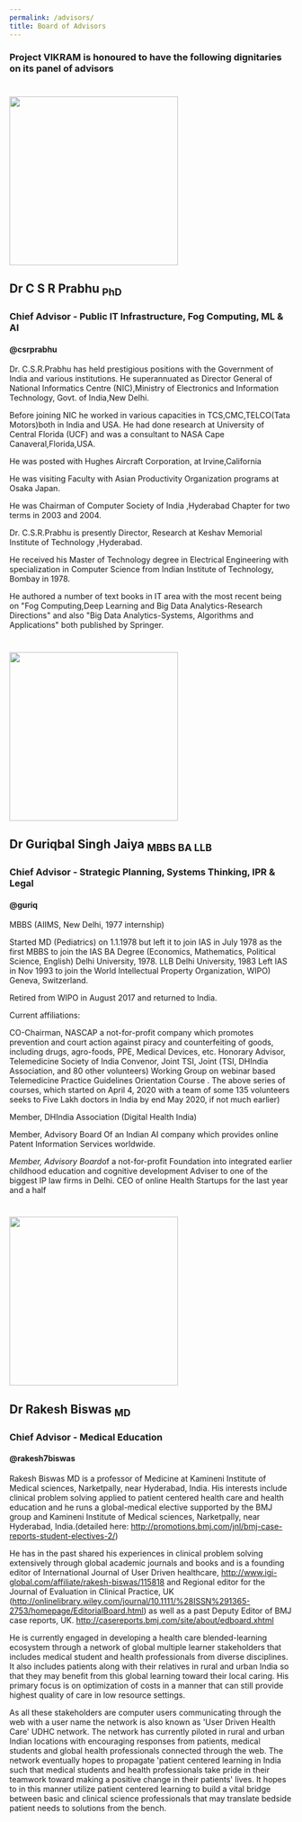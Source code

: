 ```yaml
---
permalink: /advisors/
title: Board of Advisors
---
```


### Project VIKRAM is honoured to have the following dignitaries on its panel of advisors

#

<img src="https://obonac-works.github.io/assets/images/def-avatar.jpg" alttext="Dr C S R Prabhu (avatar image)" width="300" height="300">

## Dr C S R Prabhu <sub>PhD</sub>
### Chief Advisor - Public IT Infrastructure, Fog Computing, ML & AI
#### @csrprabhu

Dr. C.S.R.Prabhu has held prestigious positions with the Government of India and various institutions. He superannuated as Director General of National Informatics Centre (NIC),Ministry of Electronics and Information Technology, Govt. of India,New Delhi.

Before joining NIC he worked in various capacities in TCS,CMC,TELCO(Tata Motors)both in India and USA. He had done research at University of Central Florida (UCF) and was a consultant to NASA Cape Canaveral,Florida,USA.

He was posted with Hughes Aircraft Corporation, at Irvine,California

He was visiting Faculty with Asian Productivity Organization programs at Osaka Japan.

He was Chairman of Computer Society of India ,Hyderabad Chapter for two terms in 2003 and 2004. 

Dr. C.S.R.Prabhu is presently Director, Research at Keshav Memorial Institute of Technology ,Hyderabad.

He received his Master of Technology degree in Electrical Engineering with specialization in Computer Science from Indian Institute of Technology, Bombay in 1978.

He authored a number of text books in IT area with the most recent being on "Fog Computing,Deep Learning and Big Data Analytics-Research Directions" and also 
"Big Data Analytics-Systems, Algorithms and Applications" both published by Springer.

#

<img src="https://obonac-works.github.io/assets/images/def-avatar.jpg" alttext="Dr Guriqbal Singh Jaiya (avatar image)" width="300" height="300">

## Dr Guriqbal Singh Jaiya <sub>MBBS BA LLB</sub>
### Chief Advisor - Strategic Planning, Systems Thinking, IPR & Legal
#### @guriq

MBBS (AIIMS, New Delhi, 1977 internship)

Started MD (Pediatrics) on 1.1.1978 but left it to join IAS in July 1978 as the first MBBS to join the IAS
BA Degree (Economics, Mathematics, Political Science, English) Delhi University, 1978.
LLB Delhi University, 1983
Left IAS in Nov 1993 to join the World Intellectual Property Organization, WIPO) Geneva, Switzerland. 

Retired from WIPO in August 2017 and returned to India.

Current affiliations: 

CO-Chairman, NASCAP a not-for-profit company which promotes prevention and court action against piracy and counterfeiting of goods, including drugs, agro-foods, PPE, Medical Devices, etc.
Honorary Advisor, Telemedicine Society of India
Convenor, Joint TSI, Joint (TSI, DHIndia Association, and 80 other volunteers) Working Group on webinar based Telemedicine Practice Guidelines Orientation Course .
The above series of courses, which started on April 4, 2020 with a team of some 135 volunteers seeks to Five Lakh doctors in India by end May 2020, if not much earlier)

Member, DHIndia Association (Digital Health India)

Member, Advisory Board Of an Indian AI company which provides online Patent Information Services worldwide.

*Member, Advisory Board*of a not-for-profit Foundation into integrated earlier childhood education and cognitive development 
Adviser to one of the biggest IP law firms in Delhi.
CEO of online Health Startups for the last year and a half

#

<img src="https://avatars0.githubusercontent.com/u/17338368?s=400&u=a531c9af4c6452e06bda4806596b5dfea56b16b2&v=4" alttext="Dr Rakesh Biswas (avatar image)" width="300" height="300">

## Dr Rakesh Biswas <sub>MD</sub>
### Chief Advisor - Medical Education
#### @rakesh7biswas

Rakesh Biswas MD is a professor of Medicine at Kamineni Institute of Medical sciences, Narketpally, near Hyderabad, India. His interests include clinical problem solving applied to patient centered health care and health education and he runs a global-medical elective supported by the BMJ group and  Kamineni Institute of Medical sciences, Narketpally, near Hyderabad, India.(detailed here: http://promotions.bmj.com/jnl/bmj-case-reports-student-electives-2/) 


He has in the past shared his experiences in clinical problem solving extensively through global academic journals and books and is a founding editor of
International Journal of User Driven healthcare, http://www.igi-global.com/affiliate/rakesh-biswas/115818 and 
Regional editor for the Journal of Evaluation in Clinical Practice, UK
(http://onlinelibrary.wiley.com/journal/10.1111/%28ISSN%291365-2753/homepage/EditorialBoard.html) as well as a past Deputy Editor of BMJ case reports, UK. http://casereports.bmj.com/site/about/edboard.xhtml

He is currently engaged in developing a health care blended-learning ecosystem through a network of global multiple learner stakeholders that includes medical student and health professionals from diverse disciplines. It also includes patients along with their relatives in rural and urban India so that they may benefit from this global learning toward their local caring. His primary focus is on optimization of costs in a manner that can still provide highest quality of care in low resource settings.

As all these stakeholders are computer users communicating through the web with a user name the network is also known as 'User Driven Health Care' UDHC network.
The network has currently piloted in rural and urban Indian locations with encouraging responses from patients, medical students and global health professionals connected through the web. The network eventually hopes to propagate 'patient centered learning in India such that medical students and health professionals take pride in their teamwork toward making a positive change in their patients' lives. It hopes to in this manner utilize patient centered learning to build a vital bridge between basic and clinical science professionals that may translate bedside patient needs to solutions from the bench.
